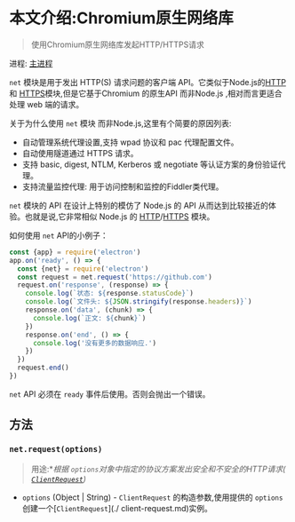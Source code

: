 # 本文介绍:Chromium原生网络库

> 使用Chromium原生网络库发起HTTP/HTTPS请求

进程: [主进程](../glossary.md#main-process)      

 `net` 模块是用于发出 HTTP(S) 请求问题的客户端 API。它类似于Node.js的[HTTP](https://nodejs.org/api/http.html) 和 [HTTPS](https://nodejs.org/api/https.html)模块,但是它基于Chromium 的原生API 而非Node.js  ,相对而言更适合处理 web 端的请求。

关于为什么使用 `net` 模块 而非Node.js,这里有个简要的原因列表:

* 自动管理系统代理设置,支持 wpad 协议和 pac 代理配置文件。
* 自动使用隧道通过 HTTPS 请求。
* 支持 basic, digest, NTLM, Kerberos 或 negotiate 等认证方案的身份验证代理。
* 支持流量监控代理: 用于访问控制和监控的Fiddler类代理。

`net` 模块的 API 在设计上特别的模仿了 Node.js 的 API 从而达到比较接近的体验。也就是说,它非常相似 Node.js 的 [HTTP](https://nodejs.org/api/http.html)/[HTTPS](https://nodejs.org/api/https.html) 模块。

如何使用 `net` API的小例子：

```JavaScript
const {app} = require('electron')
app.on('ready', () => {
  const {net} = require('electron')
  const request = net.request('https://github.com')
  request.on('response', (response) => {
    console.log(`状态: ${response.statusCode}`)
    console.log(`文件头: ${JSON.stringify(response.headers)}`)
    response.on('data', (chunk) => {
      console.log(`正文: ${chunk}`)
    })
    response.on('end', () => {
      console.log('没有更多的数据响应.')
    })
  })
  request.end()
})
```

`net` API 必须在 `ready` 事件后使用。否则会抛出一个错误。

## 方法

### `net.request(options)`
> 用途:**根据 `options`对象中指定的协议方案发出安全和不安全的HTTP请求( [`ClientRequest`](./client-request.md))*

* `options` (Object | String) - `ClientRequest` 的构造参数,使用提供的 `options` 创建一个[`ClientRequest`](./ client-request.md)实例。